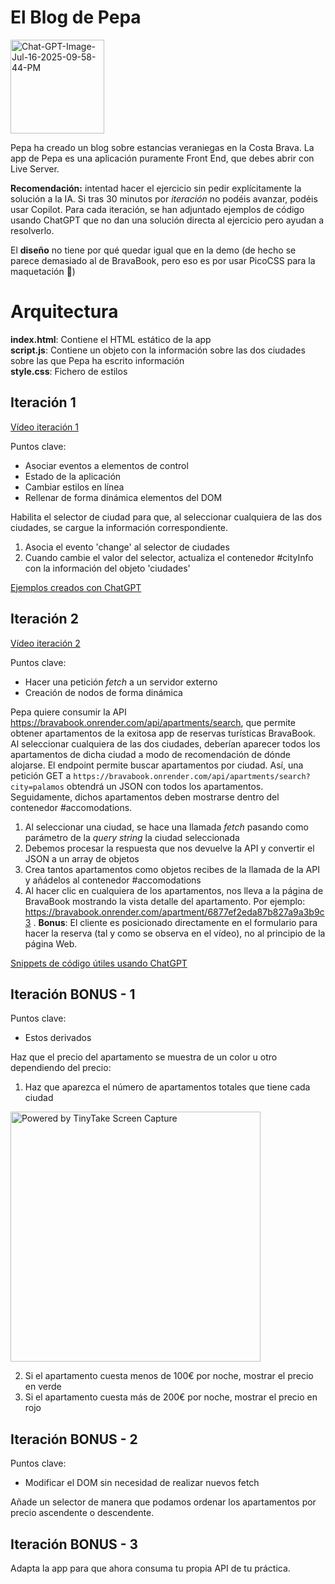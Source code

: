 
# El Blog de Pepa

<a href="https://ibb.co/Z6dRb53t"><img width="150"  src="https://i.ibb.co/hRsxTbkh/Chat-GPT-Image-Jul-16-2025-09-58-44-PM.png" alt="Chat-GPT-Image-Jul-16-2025-09-58-44-PM" border="0"></a>

Pepa ha creado un blog sobre estancias veraniegas en la Costa Brava.
La app de Pepa es una aplicación puramente Front End, que debes abrir con Live Server.

**Recomendación:** intentad hacer el ejercicio sin pedir explícitamente la solución a la IA.
Si tras 30 minutos por _iteración_ no podéis avanzar, podéis usar Copilot. 
Para cada iteración, se han adjuntado ejemplos de código usando ChatGPT que no dan una solución directa al ejercicio pero ayudan a resolverlo.

El **diseño** no tiene por qué quedar igual que en la demo (de hecho se parece demasiado al de BravaBook, pero eso es por usar PicoCSS para la maquetación 🫠)

# Arquitectura

**index.html**: Contiene el HTML estático de la app  
**script.js**: Contiene un objeto con la información sobre las dos ciudades sobre las que Pepa ha escrito información  
**style.css**: Fichero de estilos  

## Iteración 1

[Vídeo iteración 1](https://oscarm.tinytake.com/df/178f1c4/thumbnail?type=attachments&version_no=0&file_version_no=0&thumbnail_size=preview)

Puntos clave:

- Asociar eventos a elementos de control
- Estado de la aplicación
- Cambiar estilos en línea
- Rellenar de forma dinámica elementos del DOM

Habilita el selector de ciudad para que, al seleccionar cualquiera de las dos ciudades, se cargue la información correspondiente.

1. Asocia el evento 'change' al selector de ciudades
2. Cuando cambie el valor del selector, actualiza el contenedor #cityInfo con la información del objeto 'ciudades'

[Ejemplos creados con ChatGPT](https://chatgpt.com/share/6877f91f-bb08-8002-b900-69b982452b48)

## Iteración 2

[Vídeo iteración 2](https://oscarm.tinytake.com/df/178fb07/thumbnail?type=attachments&version_no=0&file_version_no=0&thumbnail_size=preview)

Puntos clave:

- Hacer una petición _fetch_ a un servidor externo
- Creación de nodos de forma dinámica

Pepa quiere consumir la API https://bravabook.onrender.com/api/apartments/search, que permite obtener apartamentos de la exitosa app de reservas turísticas BravaBook. Al seleccionar cualquiera de las dos ciudades, deberían aparecer todos los apartamentos de dicha ciudad a modo de recomendación de dónde alojarse. El endpoint permite buscar apartamentos por ciudad. Así, una petición GET a `https://bravabook.onrender.com/api/apartments/search?city=palamos` obtendrá un JSON con todos los apartamentos. Seguidamente, dichos apartamentos deben mostrarse dentro del contenedor #accomodations.

1. Al seleccionar una ciudad, se hace una llamada _fetch_ pasando como parámetro de la _query string_ la ciudad seleccionada
2. Debemos procesar la respuesta que nos devuelve la API y convertir el JSON a un array de objetos
3. Crea tantos apartamentos como objetos recibes de la llamada de la API y añádelos al contenedor #accomodations
4. Al hacer clic en cualquiera de los apartamentos, nos lleva a la página de BravaBook mostrando la vista detalle del apartamento. Por ejemplo: https://bravabook.onrender.com/apartment/6877ef2eda87b827a9a3b9c3 . **Bonus**: El cliente es posicionado directamente en el formulario para hacer la reserva (tal y como se observa en el vídeo), no al principio de la página Web.


[Snippets de código útiles usando ChatGPT](https://chatgpt.com/share/6877fabb-d09c-8002-a074-78eeaa9cd642)

## Iteración BONUS - 1

Puntos clave:

- Estos derivados

Haz que el precio del apartamento se muestra de un color u otro dependiendo del precio:

1. Haz que aparezca el número de apartamentos totales que tiene cada ciudad

<img width="400" src="https://oscarm.tinytake.com/media/178fadc?filename=1752764918209_TinyTake17-07-2025-05-08-25_638883617162511949.png&sub_type=thumbnail_preview&type=attachment&width=1199&height=880" title="Powered by TinyTake Screen Capture"/><br>

2. Si el apartamento cuesta menos de 100€ por noche, mostrar el precio en verde
3. Si el apartamento cuesta más de 200€ por noche, mostrar el precio en rojo


## Iteración BONUS - 2

Puntos clave:

- Modificar el DOM sin necesidad de realizar nuevos fetch

Añade un selector de manera que podamos ordenar los apartamentos por precio ascendente o descendente.

## Iteración BONUS - 3

Adapta la app para que ahora consuma tu propia API de tu práctica.


